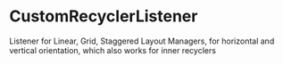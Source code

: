 # CustomRecyclerListener
Listener for Linear, Grid, Staggered Layout Managers, for horizontal and vertical orientation, which also works for inner recyclers 
